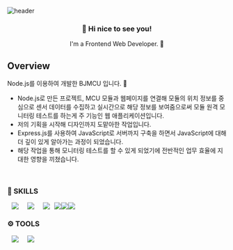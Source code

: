 ![header](https://capsule-render.vercel.app/api?type=waving&color=auto&height=300&section=header&text=ByeongjunKim&fontSize=90)
<h3 align="center"> 👋 Hi nice to see you! </h3>
<p align="center">
I'm a Frontend Web Developer. 🌱
</p>


## Overview
Node.js를 이용하여 개발한 BJMCU 입니다. 🙂 <br/>


- Node.js로 만든 프로젝트, MCU 모듈과 웹페이지를 연결해 모듈의 위치 정보를 중심으로 센서 데이터를 수집하고 실시간으로 해당 정보를 보여줌으로써 모듈 원격 모니터링 테스트를 하는게 주 기능인 웹 애플리케이션입니다.
- 저의 기획을 시작해 디자인까지 도맡아한 작업입니다.
- Express.js를 사용하여 JavaScript로 서버까지 구축을 하면서 JavaScript에 대해 더 깊이 있게 알아가는 과정이 되었습니다.
- 해당 작업을 통해 모니터링 테스트를 할 수 있게 되었기에 전반적인 업무 효율에 지대한 영향을 끼쳤습니다.

<br/>

### 💪 SKILLS
<div style= "display: flex">
  <img src ="https://img.shields.io/badge/-HTML5-orange?&style=for-the-badge&logo=HTML5&logoColor=white" style= "height: auto; margin-left: 10px; margin-right :    10px"/>
<img src ="https://img.shields.io/badge/-CSS3-9cf?&style=for-the-badge&logo=CSS3&logoColor=white" style= "height: auto; margin-left: 10px; margin-right : 10px"/>
<img src ="https://img.shields.io/badge/-JavaScript-F7DF1E?&style=for-the-badge&logo=JavaScript&logoColor=white" style= "height: auto; margin-left: 10px; margin-right : 10px"/>
  <img src="https://img.shields.io/badge/node.js-339933?style=for-the-badge&logo=Node.js&logoColor=white">
  <img src="https://img.shields.io/badge/express-000000?style=for-the-badge&logo=express&logoColor=white">
  <img src="https://img.shields.io/badge/mongoDB-47A248?style=for-the-badge&logo=MongoDB&logoColor=white">
  

    

</div>

### ⚙️ TOOLS
<div style= "display: flex">
  <img src ="https://img.shields.io/badge/-Git-F05032?&style=for-the-badge&logo=Git&logoColor=white" style= "height: auto; margin-left: 10px; margin-right : 10px"/>
    <img src ="https://img.shields.io/badge/-Visual Studio Code-007ACC?&style=for-the-badge&logo=Visual Studio Code&logoColor=white" style= "height: auto; margin-left: 10px; margin-right : 10px"/>
</div>
